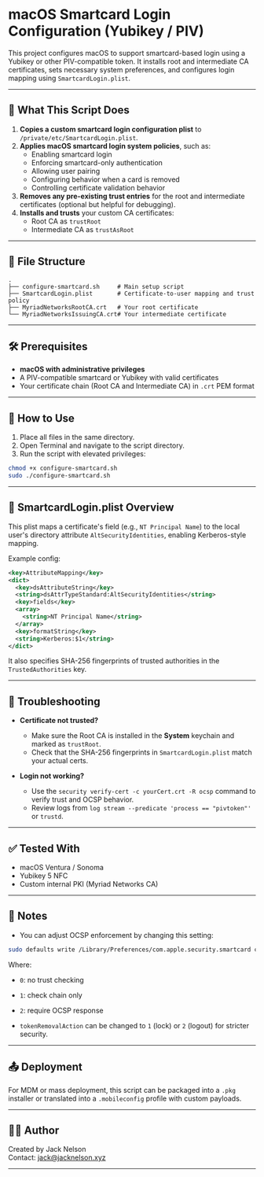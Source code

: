 # macOS Smartcard Login Configuration (Yubikey / PIV)

This project configures macOS to support smartcard-based login using a Yubikey or other PIV-compatible token. It installs root and intermediate CA certificates, sets necessary system preferences, and configures login mapping using `SmartcardLogin.plist`.

---

## 🚀 What This Script Does

1. **Copies a custom smartcard login configuration plist** to `/private/etc/SmartcardLogin.plist`.
2. **Applies macOS smartcard login system policies**, such as:
   - Enabling smartcard login
   - Enforcing smartcard-only authentication
   - Allowing user pairing
   - Configuring behavior when a card is removed
   - Controlling certificate validation behavior
3. **Removes any pre-existing trust entries** for the root and intermediate certificates (optional but helpful for debugging).
4. **Installs and trusts** your custom CA certificates:
   - Root CA as `trustRoot`
   - Intermediate CA as `trustAsRoot`

---

## 📁 File Structure

```
.
├── configure-smartcard.sh     # Main setup script
├── SmartcardLogin.plist       # Certificate-to-user mapping and trust policy
├── MyriadNetworksRootCA.crt   # Your root certificate
└── MyriadNetworksIssuingCA.crt# Your intermediate certificate
```

---

## 🛠️ Prerequisites

- **macOS with administrative privileges**
- A PIV-compatible smartcard or Yubikey with valid certificates
- Your certificate chain (Root CA and Intermediate CA) in `.crt` PEM format

---

## 🧪 How to Use

1. Place all files in the same directory.
2. Open Terminal and navigate to the script directory.
3. Run the script with elevated privileges:

```bash
chmod +x configure-smartcard.sh
sudo ./configure-smartcard.sh
```

---

## 🔐 SmartcardLogin.plist Overview

This plist maps a certificate's field (e.g., `NT Principal Name`) to the local user's directory attribute `AltSecurityIdentities`, enabling Kerberos-style mapping.

Example config:

```xml
<key>AttributeMapping</key>
<dict>
  <key>dsAttributeString</key>
  <string>dsAttrTypeStandard:AltSecurityIdentities</string>
  <key>fields</key>
  <array>
    <string>NT Principal Name</string>
  </array>
  <key>formatString</key>
  <string>Kerberos:$1</string>
</dict>
```

It also specifies SHA-256 fingerprints of trusted authorities in the `TrustedAuthorities` key.

---

## 🧾 Troubleshooting

- **Certificate not trusted?**
  - Make sure the Root CA is installed in the **System** keychain and marked as `trustRoot`.
  - Check that the SHA-256 fingerprints in `SmartcardLogin.plist` match your actual certs.

- **Login not working?**
  - Use the `security verify-cert -c yourCert.crt -R ocsp` command to verify trust and OCSP behavior.
  - Review logs from `log stream --predicate 'process == "pivtoken"'` or `trustd`.

---

## ✅ Tested With

- macOS Ventura / Sonoma
- Yubikey 5 NFC
- Custom internal PKI (Myriad Networks CA)

---

## 📌 Notes

- You can adjust OCSP enforcement by changing this setting:

```bash
sudo defaults write /Library/Preferences/com.apple.security.smartcard checkCertificateTrust -int 1
```

Where:
- `0`: no trust checking
- `1`: check chain only
- `2`: require OCSP response

- `tokenRemovalAction` can be changed to `1` (lock) or `2` (logout) for stricter security.

---

## 📤 Deployment

For MDM or mass deployment, this script can be packaged into a `.pkg` installer or translated into a `.mobileconfig` profile with custom payloads.

---

## 🧑‍💻 Author

Created by Jack Nelson  
Contact: [jack@jacknelson.xyz](mailto:jack@jacknelson.xyz)

---
